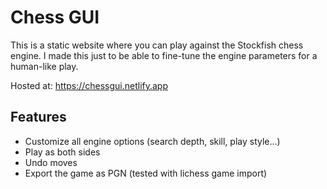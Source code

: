 # Chess GUI
This is a static website where you can play against the Stockfish chess engine. I made this just to be able to fine-tune the engine parameters for a human-like play.

Hosted at: https://chessgui.netlify.app

## Features
- Customize all engine options (search depth, skill, play style...)
- Play as both sides
- Undo moves
- Export the game as PGN (tested with lichess game import)
  
